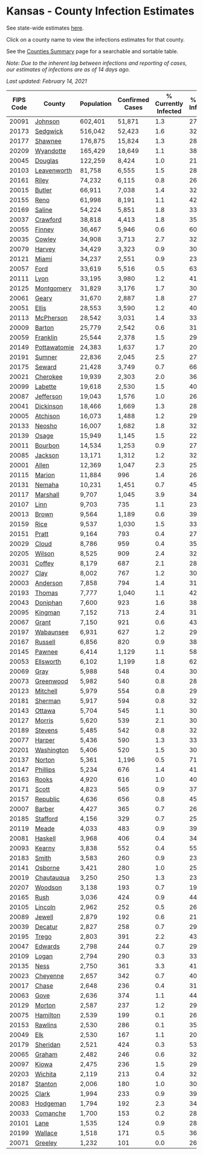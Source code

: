 # Kansas - County Infection Estimates

See state-wide estimates [here](/infections/us-ks).

Click on a county name to view the infections estimates for that county.

See the [Counties Summary](/infections/summary-counties) page for a searchable and sortable table.

*Note: Due to the inherent lag between infections and reporting of cases, our estimates of infections are as of 14 days ago.*

*Last updated: February 14, 2021*

|   FIPS Code |                       County |   Population |   Confirmed Cases |   % Currently Infected |   % Total Infected |
|-------------|------------------------------|--------------|-------------------|------------------------|--------------------|
|       20091 |           [Johnson](johnson) |      602,401 |            51,871 |                    1.3 |               27.4 |
|       20173 |         [Sedgwick](sedgwick) |      516,042 |            52,423 |                    1.6 |               32.3 |
|       20177 |           [Shawnee](shawnee) |      176,875 |            15,824 |                    1.3 |               28.4 |
|       20209 |       [Wyandotte](wyandotte) |      165,429 |            18,649 |                    1.1 |               38.2 |
|       20045 |           [Douglas](douglas) |      122,259 |             8,424 |                    1.0 |               21.9 |
|       20103 |   [Leavenworth](leavenworth) |       81,758 |             6,555 |                    1.5 |               28.1 |
|       20161 |               [Riley](riley) |       74,232 |             6,115 |                    0.8 |               26.4 |
|       20015 |             [Butler](butler) |       66,911 |             7,038 |                    1.4 |               32.9 |
|       20155 |                 [Reno](reno) |       61,998 |             8,191 |                    1.1 |               42.2 |
|       20169 |             [Saline](saline) |       54,224 |             5,851 |                    1.8 |               33.7 |
|       20037 |         [Crawford](crawford) |       38,818 |             4,413 |                    1.8 |               35.7 |
|       20055 |             [Finney](finney) |       36,467 |             5,946 |                    0.6 |               60.7 |
|       20035 |             [Cowley](cowley) |       34,908 |             3,713 |                    2.7 |               32.9 |
|       20079 |             [Harvey](harvey) |       34,429 |             3,323 |                    0.9 |               30.8 |
|       20121 |               [Miami](miami) |       34,237 |             2,551 |                    0.9 |               23.2 |
|       20057 |                 [Ford](ford) |       33,619 |             5,516 |                    0.5 |               63.3 |
|       20111 |                 [Lyon](lyon) |       33,195 |             3,980 |                    1.2 |               41.1 |
|       20125 |     [Montgomery](montgomery) |       31,829 |             3,176 |                    1.7 |               30.7 |
|       20061 |               [Geary](geary) |       31,670 |             2,887 |                    1.8 |               27.9 |
|       20051 |               [Ellis](ellis) |       28,553 |             3,590 |                    1.2 |               40.1 |
|       20113 |       [McPherson](mcpherson) |       28,542 |             3,031 |                    1.4 |               33.8 |
|       20009 |             [Barton](barton) |       25,779 |             2,542 |                    0.6 |               31.8 |
|       20059 |         [Franklin](franklin) |       25,544 |             2,378 |                    1.5 |               29.4 |
|       20149 | [Pottawatomie](pottawatomie) |       24,383 |             1,637 |                    1.7 |               20.7 |
|       20191 |             [Sumner](sumner) |       22,836 |             2,045 |                    2.5 |               27.7 |
|       20175 |             [Seward](seward) |       21,428 |             3,749 |                    0.7 |               66.3 |
|       20021 |         [Cherokee](cherokee) |       19,939 |             2,303 |                    2.0 |               36.2 |
|       20099 |           [Labette](labette) |       19,618 |             2,530 |                    1.5 |               40.3 |
|       20087 |       [Jefferson](jefferson) |       19,043 |             1,576 |                    1.0 |               26.1 |
|       20041 |       [Dickinson](dickinson) |       18,466 |             1,669 |                    1.3 |               28.1 |
|       20005 |         [Atchison](atchison) |       16,073 |             1,488 |                    1.2 |               29.6 |
|       20133 |             [Neosho](neosho) |       16,007 |             1,682 |                    1.8 |               32.8 |
|       20139 |               [Osage](osage) |       15,949 |             1,145 |                    1.5 |               22.5 |
|       20011 |           [Bourbon](bourbon) |       14,534 |             1,253 |                    0.9 |               27.0 |
|       20085 |           [Jackson](jackson) |       13,171 |             1,312 |                    1.2 |               32.0 |
|       20001 |               [Allen](allen) |       12,369 |             1,047 |                    2.3 |               25.7 |
|       20115 |             [Marion](marion) |       11,884 |               996 |                    1.4 |               26.2 |
|       20131 |             [Nemaha](nemaha) |       10,231 |             1,451 |                    0.7 |               45.6 |
|       20117 |         [Marshall](marshall) |        9,707 |             1,045 |                    3.9 |               34.2 |
|       20107 |                 [Linn](linn) |        9,703 |               735 |                    1.1 |               23.9 |
|       20013 |               [Brown](brown) |        9,564 |             1,189 |                    0.6 |               39.8 |
|       20159 |                 [Rice](rice) |        9,537 |             1,030 |                    1.5 |               33.9 |
|       20151 |               [Pratt](pratt) |        9,164 |               793 |                    0.4 |               27.8 |
|       20029 |               [Cloud](cloud) |        8,786 |               959 |                    0.4 |               35.4 |
|       20205 |             [Wilson](wilson) |        8,525 |               909 |                    2.4 |               32.7 |
|       20031 |             [Coffey](coffey) |        8,179 |               687 |                    2.1 |               28.1 |
|       20027 |                 [Clay](clay) |        8,002 |               767 |                    1.2 |               30.7 |
|       20003 |         [Anderson](anderson) |        7,858 |               794 |                    1.4 |               31.3 |
|       20193 |             [Thomas](thomas) |        7,777 |             1,040 |                    1.1 |               42.6 |
|       20043 |         [Doniphan](doniphan) |        7,600 |               923 |                    1.6 |               38.4 |
|       20095 |           [Kingman](kingman) |        7,152 |               713 |                    2.4 |               31.3 |
|       20067 |               [Grant](grant) |        7,150 |               921 |                    0.6 |               43.3 |
|       20197 |       [Wabaunsee](wabaunsee) |        6,931 |               627 |                    1.2 |               29.7 |
|       20167 |           [Russell](russell) |        6,856 |               820 |                    0.9 |               38.2 |
|       20145 |             [Pawnee](pawnee) |        6,414 |             1,129 |                    1.1 |               58.4 |
|       20053 |       [Ellsworth](ellsworth) |        6,102 |             1,199 |                    1.8 |               62.0 |
|       20069 |                 [Gray](gray) |        5,988 |               548 |                    0.4 |               30.7 |
|       20073 |       [Greenwood](greenwood) |        5,982 |               540 |                    0.8 |               28.5 |
|       20123 |         [Mitchell](mitchell) |        5,979 |               554 |                    0.8 |               29.6 |
|       20181 |           [Sherman](sherman) |        5,917 |               594 |                    0.8 |               32.1 |
|       20143 |             [Ottawa](ottawa) |        5,704 |               545 |                    1.1 |               30.0 |
|       20127 |             [Morris](morris) |        5,620 |               539 |                    2.1 |               30.2 |
|       20189 |           [Stevens](stevens) |        5,485 |               542 |                    0.8 |               32.7 |
|       20077 |             [Harper](harper) |        5,436 |               590 |                    1.3 |               33.9 |
|       20201 |     [Washington](washington) |        5,406 |               520 |                    1.5 |               30.6 |
|       20137 |             [Norton](norton) |        5,361 |             1,196 |                    0.5 |               71.6 |
|       20147 |         [Phillips](phillips) |        5,234 |               676 |                    1.4 |               41.3 |
|       20163 |               [Rooks](rooks) |        4,920 |               616 |                    1.0 |               40.0 |
|       20171 |               [Scott](scott) |        4,823 |               565 |                    0.9 |               37.9 |
|       20157 |         [Republic](republic) |        4,636 |               656 |                    0.8 |               45.4 |
|       20007 |             [Barber](barber) |        4,427 |               365 |                    0.7 |               26.2 |
|       20185 |         [Stafford](stafford) |        4,156 |               329 |                    0.7 |               25.4 |
|       20119 |               [Meade](meade) |        4,033 |               483 |                    0.9 |               39.3 |
|       20081 |           [Haskell](haskell) |        3,968 |               406 |                    0.4 |               34.1 |
|       20093 |             [Kearny](kearny) |        3,838 |               552 |                    0.4 |               55.7 |
|       20183 |               [Smith](smith) |        3,583 |               260 |                    0.9 |               23.0 |
|       20141 |           [Osborne](osborne) |        3,421 |               280 |                    1.0 |               25.5 |
|       20019 |     [Chautauqua](chautauqua) |        3,250 |               250 |                    1.3 |               23.9 |
|       20207 |           [Woodson](woodson) |        3,138 |               193 |                    0.7 |               19.6 |
|       20165 |                 [Rush](rush) |        3,036 |               424 |                    0.9 |               44.6 |
|       20105 |           [Lincoln](lincoln) |        2,962 |               252 |                    0.5 |               26.7 |
|       20089 |             [Jewell](jewell) |        2,879 |               192 |                    0.6 |               21.4 |
|       20039 |           [Decatur](decatur) |        2,827 |               258 |                    0.7 |               29.1 |
|       20195 |               [Trego](trego) |        2,803 |               391 |                    2.2 |               43.7 |
|       20047 |           [Edwards](edwards) |        2,798 |               244 |                    0.7 |               29.5 |
|       20109 |               [Logan](logan) |        2,794 |               290 |                    0.3 |               33.2 |
|       20135 |                 [Ness](ness) |        2,750 |               361 |                    3.3 |               41.5 |
|       20023 |         [Cheyenne](cheyenne) |        2,657 |               342 |                    0.7 |               40.7 |
|       20017 |               [Chase](chase) |        2,648 |               236 |                    0.4 |               31.0 |
|       20063 |                 [Gove](gove) |        2,636 |               374 |                    1.1 |               44.9 |
|       20129 |             [Morton](morton) |        2,587 |               237 |                    1.2 |               29.7 |
|       20075 |         [Hamilton](hamilton) |        2,539 |               199 |                    0.1 |               26.3 |
|       20153 |           [Rawlins](rawlins) |        2,530 |               286 |                    0.1 |               35.5 |
|       20049 |                   [Elk](elk) |        2,530 |               167 |                    1.1 |               20.2 |
|       20179 |         [Sheridan](sheridan) |        2,521 |               424 |                    0.3 |               53.2 |
|       20065 |             [Graham](graham) |        2,482 |               246 |                    0.6 |               32.1 |
|       20097 |               [Kiowa](kiowa) |        2,475 |               236 |                    1.5 |               29.8 |
|       20203 |           [Wichita](wichita) |        2,119 |               213 |                    0.4 |               32.0 |
|       20187 |           [Stanton](stanton) |        2,006 |               180 |                    1.0 |               30.7 |
|       20025 |               [Clark](clark) |        1,994 |               233 |                    0.9 |               39.7 |
|       20083 |         [Hodgeman](hodgeman) |        1,794 |               192 |                    2.3 |               34.2 |
|       20033 |         [Comanche](comanche) |        1,700 |               153 |                    0.2 |               28.9 |
|       20101 |                 [Lane](lane) |        1,535 |               124 |                    0.9 |               28.5 |
|       20199 |           [Wallace](wallace) |        1,518 |               171 |                    0.5 |               36.1 |
|       20071 |           [Greeley](greeley) |        1,232 |               101 |                    0.0 |               26.7 |